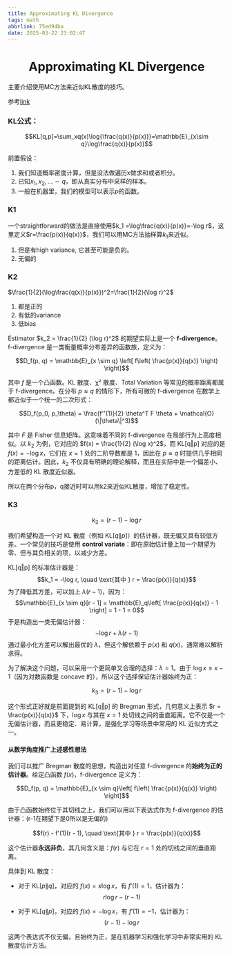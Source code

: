```yaml
---
title: Approximating KL Divergence
tags: math
abbrlink: 75ed94ba
date: 2025-03-22 23:02:47
---
```

# <center> Approximating KL Divergence </center>

主要介绍使用MC方法来近似KL散度的技巧。

参考[link](http://joschu.net/blog/kl-approx.html)

### KL公式：

$$KL[q,p]=\sum_xq(x)\log{\frac{q(x)}{p(x)}}=\mathbb{E}_{x\sim q}\log\frac{q(x)}{p(x)}$$

前置假设：
1. 我们知道概率密度计算，但是没法做遍历x做求和或者积分。
2. 已知$x_1,x_2,... \sim q$，即从真实分布中采样的样本。
3. 一般在机器里，我们的模型可以表示$p$的函数。


### K1

一个straightforward的做法是直接使用$k_1 =\log\frac{q(x)}{p(x)}=-\log r$，这里定义$r=\frac{p(x)}{q(x)}$，我们可以用MC方法抽样算$k_1$来近似。

1. 但是有high variance, 它甚至可能是负的。
2. 无偏的

### K2

$\frac{1}{2}(\log\frac{q(x)}{p(x)})^2=\frac{1}{2}(\log r)^2$

1. 都是正的
2. 有低的variance
3. 低bias


Estimator $k_2 = \frac{1}{2} (\log r)^2$ 的期望实际上是一个 **f-divergence**。f-divergence 是一类衡量概率分布差异的函数族，定义为：

$$D_f(p, q) = \mathbb{E}_{x \sim q} \left[ f\left( \frac{p(x)}{q(x)} \right) \right]$$

其中 $f$ 是一个凸函数。KL 散度、χ² 散度、Total Variation 等常见的概率距离都属于 f-divergence。在分布 $p \approx q$ 的情形下，所有可微的 f-divergence 在数学上都近似于一个统一的二次形式：

$$D_f(p_0, p_\theta) = \frac{f''(1)}{2} \theta^T F \theta + \mathcal{O}(\|\theta\|^3)$$

其中 $F$ 是 Fisher 信息矩阵。这意味着不同的 f-divergence 在局部行为上高度相似。以 $k_2$ 为例，它对应的 $f(x) = \frac{1}{2} (\log x)^2$，而 KL[q‖p] 对应的是 $f(x) = -\log x$，它们在 $x = 1$ 处的二阶导数都是 1，因此在 $p \approx q$ 时提供几乎相同的距离估计。因此，$k_2$ 不仅具有明确的理论解释，而且在实际中是一个偏差小、方差低的 KL 散度近似器。

所以在两个分布p，q接近时可以用k2来近似KL散度，增加了稳定性。


### K3

$$k_3 = (r-1) -\log r$$

我们希望构造一个对 KL 散度（例如 $\mathrm{KL}[q \| p]$）的估计器，既无偏又具有较低方差。一个常见的技巧是使用 **control variate**：即在原始估计量上加一个期望为零、但与其负相关的项，以减少方差。

KL[q‖p] 的标准估计器是：
$$k_1 = -\log r, \quad \text{其中 } r = \frac{p(x)}{q(x)}$$
为了降低其方差，可以加上 $\lambda(r - 1)$，因为：
$$\mathbb{E}_{x \sim q}[r - 1] = \mathbb{E}_q\left[ \frac{p(x)}{q(x)} - 1 \right] = 1 - 1 = 0$$
于是构造出一类无偏估计器：
$$-\log r + \lambda(r - 1)$$
通过最小化方差可以解出最优的 $\lambda$，但这个解依赖于 $p(x)$ 和 $q(x)$，通常难以解析求得。

为了解决这个问题，可以采用一个更简单又合理的选择：$\lambda = 1$。由于 $\log x \le x - 1$（因为对数函数是 concave 的），所以这个选择保证估计器始终为正：

$$k_3 = (r - 1) - \log r$$

这个形式正好就是前面提到的 KL[q‖p] 的 Bregman 形式，几何意义上表示 $r = \frac{p(x)}{q(x)}$ 下，$\log x$ 与其在 $x = 1$ 处切线之间的垂直距离。它不仅是一个无偏估计器，而且更稳定、易计算，是强化学习等场景中常用的 KL 近似方式之一。


#### 从数学角度推广上述感性想法

我们可以推广 Bregman 散度的思想，构造出对任意 f-divergence 的**始终为正的估计器**。给定凸函数 $f(x)$，f-divergence 定义为：

$$D_f(p, q) = \mathbb{E}_{x \sim q}\left[ f\left( \frac{p(x)}{q(x)} \right) \right]$$

由于凸函数始终位于其切线之上，我们可以用以下表达式作为 f-divergence 的估计器：(r-1在期望下是0所以是无偏的)

$$f(r) - f'(1)(r - 1), \quad \text{其中 } r = \frac{p(x)}{q(x)}$$

这个估计器**永远非负**，其几何含义是：$f(r)$ 与它在 $r = 1$ 处的切线之间的垂直距离。

具体到 KL 散度：

- 对于 $\mathrm{KL}[p \| q]$，对应的 $f(x) = x \log x$，有 $f'(1) = 1$，估计器为：
  $$r \log r - (r - 1)$$

- 对于 $\mathrm{KL}[q \| p]$，对应的 $f(x) = -\log x$，有 $f'(1) = -1$，估计器为：
  $$(r - 1) - \log r$$

这两个表达式不仅无偏，且始终为正，是在机器学习和强化学习中非常实用的 KL 散度估计方法。